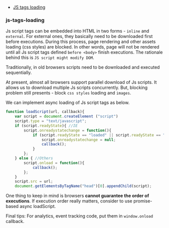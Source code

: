 
* [JS tags loading](#js-tags-loading)

### js-tags-loading
Js script tags can be embedded into HTML in two forms - `inline` and `external`. For external ones, they basically need to be downloaded first before executions. During this process, page rendering and other assets loading (css styles) are blocked. In other words, page will not be rendered until all Js script tags defined `before <body>` finish executions. The rationale behind this is `JS script might modify DOM`.

Traditionally, in old browsers scripts need to be downloaded and executed sequentially.

At present, almost all browsers support parallel download of Js scripts. It allows us to download multiple Js scripts concurrently. But, blocking problem still presents - block `css styles` loading and `images`.

We can implement async loading of Js script tags as below.

```js
function loadScript(url, callback){
    var script = document.createElement ("script")
    script.type = "text/javascript";
    if (script.readyState){ //IE
        script.onreadystatechange = function(){
            if (script.readyState == "loaded" || script.readyState == "complete"){
                script.onreadystatechange = null;
                callback();
            }
        };
    } else { //Others
        script.onload = function(){
            callback();
        };
    }
    script.src = url;
    document.getElementsByTagName("head")[0].appendChild(script);
```
One thing to keep in mind is browsers **cannot guarantee the order of executions**. If execution order really matters, consider to use promise-based async loadScript.

Final tips: For analytics, event tracking code, put them in `window.onload` callback.



